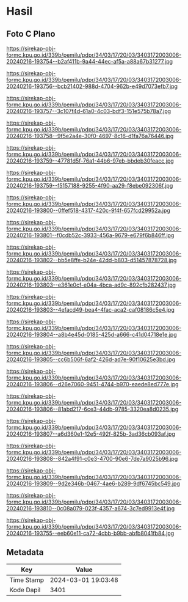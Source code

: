 # Hasil

## Foto C Plano

https://sirekap-obj-formc.kpu.go.id/339b/pemilu/pdpr/34/03/17/20/03/3403172003006-20240216-193754--b2af411b-9a44-44ec-af5a-a88a67b31277.jpg

https://sirekap-obj-formc.kpu.go.id/339b/pemilu/pdpr/34/03/17/20/03/3403172003006-20240216-193756--bcb21402-988d-4704-962b-e49d7073efb7.jpg

https://sirekap-obj-formc.kpu.go.id/339b/pemilu/pdpr/34/03/17/20/03/3403172003006-20240216-193757--3c107f4d-61a0-4c03-bdf3-151e575b78a7.jpg

https://sirekap-obj-formc.kpu.go.id/339b/pemilu/pdpr/34/03/17/20/03/3403172003006-20240216-193758--9f5e2a4e-30f0-4697-8c16-d1fa76a76446.jpg

https://sirekap-obj-formc.kpu.go.id/339b/pemilu/pdpr/34/03/17/20/03/3403172003006-20240216-193759--47781d5f-76a1-44b6-97eb-bbdeb30feacc.jpg

https://sirekap-obj-formc.kpu.go.id/339b/pemilu/pdpr/34/03/17/20/03/3403172003006-20240216-193759--f5157188-9255-4f90-aa29-f8ebe092306f.jpg

https://sirekap-obj-formc.kpu.go.id/339b/pemilu/pdpr/34/03/17/20/03/3403172003006-20240216-193800--0ffef518-4317-420c-9f4f-657fcd29952a.jpg

https://sirekap-obj-formc.kpu.go.id/339b/pemilu/pdpr/34/03/17/20/03/3403172003006-20240216-193801--f0cdb52c-3933-456a-9679-e679f6b846ff.jpg

https://sirekap-obj-formc.kpu.go.id/339b/pemilu/pdpr/34/03/17/20/03/3403172003006-20240216-193802--bb5e8ffe-b24e-42dd-b803-d51457878728.jpg

https://sirekap-obj-formc.kpu.go.id/339b/pemilu/pdpr/34/03/17/20/03/3403172003006-20240216-193803--e361e0cf-e04a-4bca-ad9c-892cfb282437.jpg

https://sirekap-obj-formc.kpu.go.id/339b/pemilu/pdpr/34/03/17/20/03/3403172003006-20240216-193803--4efacd49-bea4-4fac-aca2-caf08186c5e4.jpg

https://sirekap-obj-formc.kpu.go.id/339b/pemilu/pdpr/34/03/17/20/03/3403172003006-20240216-193804--a8b4e45d-0185-425d-a666-c41d04718e1e.jpg

https://sirekap-obj-formc.kpu.go.id/339b/pemilu/pdpr/34/03/17/20/03/3403172003006-20240216-193805--cc6b506f-6af2-426d-ad7e-90f10625e3bd.jpg

https://sirekap-obj-formc.kpu.go.id/339b/pemilu/pdpr/34/03/17/20/03/3403172003006-20240216-193806--d26e7060-9451-4744-b970-eaede8ed777e.jpg

https://sirekap-obj-formc.kpu.go.id/339b/pemilu/pdpr/34/03/17/20/03/3403172003006-20240216-193806--81abd217-6ce3-44db-9785-3320ea8d0235.jpg

https://sirekap-obj-formc.kpu.go.id/339b/pemilu/pdpr/34/03/17/20/03/3403172003006-20240216-193807--a6d360e1-12e5-492f-825b-3ad36cb093af.jpg

https://sirekap-obj-formc.kpu.go.id/339b/pemilu/pdpr/34/03/17/20/03/3403172003006-20240216-193808--842a4f91-c0e3-4700-90e6-7de7a9025b96.jpg

https://sirekap-obj-formc.kpu.go.id/339b/pemilu/pdpr/34/03/17/20/03/3403172003006-20240216-193809--9d2e346b-0467-4ae6-b289-9df6745bc549.jpg

https://sirekap-obj-formc.kpu.go.id/339b/pemilu/pdpr/34/03/17/20/03/3403172003006-20240216-193810--0c08a079-023f-4357-a674-3c7ed9913e4f.jpg

https://sirekap-obj-formc.kpu.go.id/339b/pemilu/pdpr/34/03/17/20/03/3403172003006-20240216-193755--eeb60e11-ca72-4cbb-b9bb-abfb8041fb84.jpg


## Metadata

| Key        | Value               |
| ---------- | ------------------- |
| Time Stamp | 2024-03-01 19:03:48 |
| Kode Dapil | 3401                |



